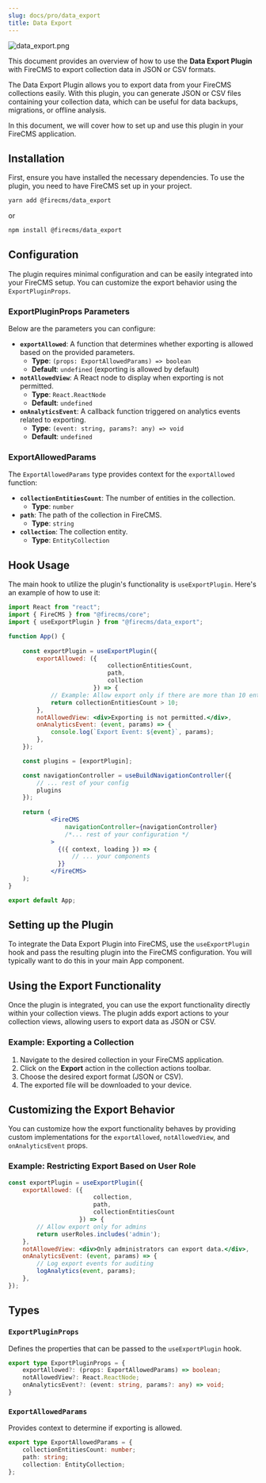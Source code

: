 ```yaml
---
slug: docs/pro/data_export
title: Data Export
---
```


![data_export.png](/img/data_export.png)


This document provides an overview of how to use the **Data Export Plugin** with FireCMS to export collection data in
JSON or CSV formats.

The Data Export Plugin allows you to export data from your FireCMS collections easily. With this plugin, you can
generate JSON or CSV files containing your collection data, which can be useful for data backups, migrations, or offline
analysis.

In this document, we will cover how to set up and use this plugin in your FireCMS application.

## Installation

First, ensure you have installed the necessary dependencies. To use the plugin, you need to have FireCMS set up in your
project.

```sh
yarn add @firecms/data_export
```

or

```sh
npm install @firecms/data_export
```

## Configuration

The plugin requires minimal configuration and can be easily integrated into your FireCMS setup. You can customize the
export behavior using the `ExportPluginProps`.

### ExportPluginProps Parameters

Below are the parameters you can configure:

- **`exportAllowed`**: A function that determines whether exporting is allowed based on the provided parameters.
    - **Type**: `(props: ExportAllowedParams) => boolean`
    - **Default**: `undefined` (exporting is allowed by default)
- **`notAllowedView`**: A React node to display when exporting is not permitted.
    - **Type**: `React.ReactNode`
    - **Default**: `undefined`
- **`onAnalyticsEvent`**: A callback function triggered on analytics events related to exporting.
    - **Type**: `(event: string, params?: any) => void`
    - **Default**: `undefined`

### ExportAllowedParams

The `ExportAllowedParams` type provides context for the `exportAllowed` function:

- **`collectionEntitiesCount`**: The number of entities in the collection.
    - **Type**: `number`
- **`path`**: The path of the collection in FireCMS.
    - **Type**: `string`
- **`collection`**: The collection entity.
    - **Type**: `EntityCollection`

## Hook Usage

The main hook to utilize the plugin's functionality is `useExportPlugin`. Here's an example of how to use it:

```jsx
import React from "react";
import { FireCMS } from "@firecms/core";
import { useExportPlugin } from "@firecms/data_export";

function App() {
    
    const exportPlugin = useExportPlugin({
        exportAllowed: ({
                            collectionEntitiesCount,
                            path,
                            collection
                        }) => {
            // Example: Allow export only if there are more than 10 entities
            return collectionEntitiesCount > 10;
        },
        notAllowedView: <div>Exporting is not permitted.</div>,
        onAnalyticsEvent: (event, params) => {
            console.log(`Export Event: ${event}`, params);
        },
    });

    const plugins = [exportPlugin];

    const navigationController = useBuildNavigationController({
        // ... rest of your config
        plugins
    });
    
    return (
            <FireCMS
                navigationController={navigationController}
                /*... rest of your configuration */
            >
              {({ context, loading }) => {
                  // ... your components
              }}
            </FireCMS>
    );
}

export default App;
```

## Setting up the Plugin

To integrate the Data Export Plugin into FireCMS, use the `useExportPlugin` hook and pass the resulting plugin into the
FireCMS configuration. You will typically want to do this in your main App component.

## Using the Export Functionality

Once the plugin is integrated, you can use the export functionality directly within your collection views. The plugin
adds export actions to your collection views, allowing users to export data as JSON or CSV.

### Example: Exporting a Collection

1. Navigate to the desired collection in your FireCMS application.
2. Click on the **Export** action in the collection actions toolbar.
3. Choose the desired export format (JSON or CSV).
4. The exported file will be downloaded to your device.

## Customizing the Export Behavior

You can customize how the export functionality behaves by providing custom implementations for the `exportAllowed`,
`notAllowedView`, and `onAnalyticsEvent` props.

### Example: Restricting Export Based on User Role

```jsx
const exportPlugin = useExportPlugin({
    exportAllowed: ({
                        collection,
                        path,
                        collectionEntitiesCount
                    }) => {
        // Allow export only for admins
        return userRoles.includes('admin');
    },
    notAllowedView: <div>Only administrators can export data.</div>,
    onAnalyticsEvent: (event, params) => {
        // Log export events for auditing
        logAnalytics(event, params);
    },
});
```

## Types

### `ExportPluginProps`

Defines the properties that can be passed to the `useExportPlugin` hook.

```typescript
export type ExportPluginProps = {
    exportAllowed?: (props: ExportAllowedParams) => boolean;
    notAllowedView?: React.ReactNode;
    onAnalyticsEvent?: (event: string, params?: any) => void;
}
```

### `ExportAllowedParams`

Provides context to determine if exporting is allowed.

```typescript
export type ExportAllowedParams = {
    collectionEntitiesCount: number;
    path: string;
    collection: EntityCollection;
};
```

